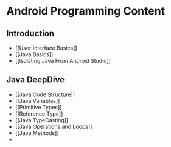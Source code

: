 # Android Programming Content
## Introduction
- [[User Interface Basics]]
- [[Java Basics]]
- [[lsolating  Java From Android Studio]]

## Java DeepDive
- [[Java Code Structure]]
- [[Java Variables]]
- [[Primitive Types]]
- [[Reference Type]]
- [[Java TypeCasting]]
- [[Java Operations and Loops]]
- [[Java Methods]]
- 
